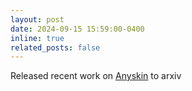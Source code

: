 ```yaml
---
layout: post
date: 2024-09-15 15:59:00-0400
inline: true
related_posts: false
---
```


Released recent work on [Anyskin](https://arxiv.org/abs/2409.08276) to arxiv
